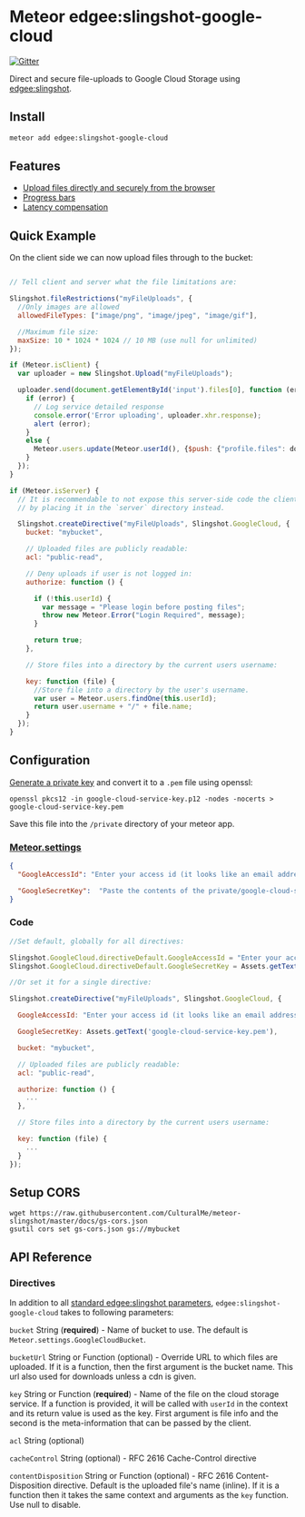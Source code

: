 Meteor edgee:slingshot-google-cloud
===================================

[![Gitter](https://badges.gitter.im/Join%20Chat.svg)](https://gitter.im/CulturalMe/meteor-slingshot?utm_source=badge&utm_medium=badge&utm_campaign=pr-badge&utm_content=badge)

Direct and secure file-uploads to Google Cloud Storage using
[edgee:slingshot](https://github.com/CulturalMe/meteor-slingshot).


## Install

```bash
meteor add edgee:slingshot-google-cloud
```

## Features

 * [Upload files directly and securely from the browser](https://github.com/CulturalMe/meteor-slingshot#why)
 * [Progress bars](https://github.com/CulturalMe/meteor-slingshot#progress-bars)
 * [Latency compensation](https://github.com/CulturalMe/meteor-slingshot#show-uploaded-file-before-it-is-uploaded-latency-compensation)

## Quick Example

On the client side we can now upload files through to the bucket:

```JavaScript

// Tell client and server what the file limitations are:

Slingshot.fileRestrictions("myFileUploads", {
  //Only images are allowed
  allowedFileTypes: ["image/png", "image/jpeg", "image/gif"],

  //Maximum file size:
  maxSize: 10 * 1024 * 1024 // 10 MB (use null for unlimited)
});

if (Meteor.isClient) {
  var uploader = new Slingshot.Upload("myFileUploads");

  uploader.send(document.getElementById('input').files[0], function (error, downloadUrl) {
    if (error) {
      // Log service detailed response
      console.error('Error uploading', uploader.xhr.response);
      alert (error);
    }
    else {
      Meteor.users.update(Meteor.userId(), {$push: {"profile.files": downloadUrl}});
    }
  });
}

if (Meteor.isServer) {
  // It is recommendable to not expose this server-side code the client,
  // by placing it in the `server` directory instead.

  Slingshot.createDirective("myFileUploads", Slingshot.GoogleCloud, {
    bucket: "mybucket",

    // Uploaded files are publicly readable:
    acl: "public-read",

    // Deny uploads if user is not logged in:
    authorize: function () {

      if (!this.userId) {
        var message = "Please login before posting files";
        throw new Meteor.Error("Login Required", message);
      }

      return true;
    },

    // Store files into a directory by the current users username:

    key: function (file) {
      //Store file into a directory by the user's username.
      var user = Meteor.users.findOne(this.userId);
      return user.username + "/" + file.name;
    }
  });
}
```

## Configuration

[Generate a private key](http://goo.gl/kxt5qz) and convert it to a `.pem` file
using openssl:

```
openssl pkcs12 -in google-cloud-service-key.p12 -nodes -nocerts > google-cloud-service-key.pem
```

Save this file into the `/private` directory of your meteor app.

### [Meteor.settings](http://docs.meteor.com/#/full/meteor_settings)

```json
{
  "GoogleAccessId": "Enter your access id (it looks like an email address)",

  "GoogleSecretKey":  "Paste the contents of the private/google-cloud-service-key.pem here"
}
```

### Code


```JavaScript
//Set default, globally for all directives:

Slingshot.GoogleCloud.directiveDefault.GoogleAccessId = "Enter your access id (it looks like an email address)";
Slingshot.GoogleCloud.directiveDefault.GoogleSecretKey = Assets.getText('google-cloud-service-key.pem');

//Or set it for a single directive:

Slingshot.createDirective("myFileUploads", Slingshot.GoogleCloud, {

  GoogleAccessId: "Enter your access id (it looks like an email address)",

  GoogleSecretKey: Assets.getText('google-cloud-service-key.pem'),

  bucket: "mybucket",

  // Uploaded files are publicly readable:
  acl: "public-read",

  authorize: function () {
    ...
  },

  // Store files into a directory by the current users username:

  key: function (file) {
    ...
  }
});

```

## Setup CORS

```
wget https://raw.githubusercontent.com/CulturalMe/meteor-slingshot/master/docs/gs-cors.json
gsutil cors set gs-cors.json gs://mybucket
```

## API Reference

### Directives

In addition to all [standard edgee:slingshot parameters](https://github.com/CulturalMe/meteor-slingshot#directives),
`edgee:slingshot-google-cloud` takes to following parameters:

`bucket` String (**required**) - Name of bucket to use. The default is
`Meteor.settings.GoogleCloudBucket`.

`bucketUrl` String or Function (optional) - Override URL to which files are
 uploaded. If it is a function, then the first argument is the bucket name. This
 url also used for downloads unless a cdn is given.

`key` String or Function (**required**) - Name of the file on the cloud storage
service. If a function is provided, it will be called with `userId` in the
context and its return value is used as the key. First argument is file info and
the second is the meta-information that can be passed by the client.

`acl` String (optional)

`cacheControl` String (optional) - RFC 2616 Cache-Control directive

`contentDisposition` String or Function (optional) - RFC 2616
Content-Disposition directive. Default is the uploaded file's name (inline). If
it is a function then it takes the same context and arguments as the `key`
function. Use null to disable.
